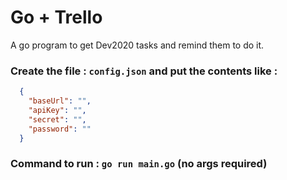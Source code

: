 # Go + Trello
A go program to get Dev2020 tasks and remind them to do it.

### Create the file : `config.json` and put the contents like :
```json
  {
    "baseUrl": "",
    "apiKey": "",
    "secret": "",
    "password": ""
  }
```

### Command to run : `go run main.go` (no args required)
